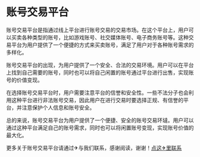 # 账号交易平台

账号交易平台是指通过线上平台进行账号交易的交易市场。在这个平台上，用户可以买卖各种类型的账号，比如游戏账号、社交媒体账号、电子商务账号等。这种交易平台为用户提供了一个便捷的方式来买卖账号，满足了用户对于各种账号需求的多样化。

账号交易平台的出现，为用户提供了一个安全、合法的交易环境。用户可以在平台上找到自己需要的账号，同时也可以将自己闲置的账号通过平台进行出售，实现账号的价值变现。

在选择账号交易平台时，用户需要注意平台的信誉和安全性。一些不法分子也会利用这种平台进行非法账号交易，因此用户在进行交易时要选择正规、有信誉的平台，并注意保护个人信息和账号安全。

总的来说，账号交易平台为用户提供了一个便捷、安全的账号交易环墶。用户可以通过这种平台满足自己的账号需求，同时也可以将闲置账号变现，实现账号价值的最大化。

更多关于账号交易平台请通过✈与我们联系，感谢阅读，谢谢！[点这✈里联系](https://www.k02.cc)